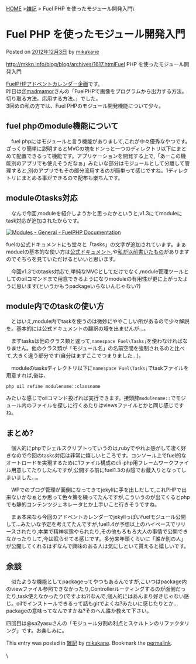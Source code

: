 [HOME](http://mkkn.info/blog) \>[雑記](http://mkkn.info/blog/blog/archives/category/others "View all posts in 雑記") \> Fuel PHP を使ったモジュール開発入門\

Fuel PHP を使ったモジュール開発入門
===================================

Posted on [2012年12月3日](http://mkkn.info/blog/blog/archives/1617.html "12:00 AM") by [mikakane](http://mkkn.info/blog/blog/archives/author/admin "View all posts by mikakane")

http://mkkn.info/blog/blog/archives/1617.htmlFuel PHP を使ったモジュール開発入門

[FuelPHPアドベントカレンダー企画](http://atnd.org/events/33753)です。\
 昨日は[＠madmamor](http://madroom-project.blogspot.jp/2012/12/fac20121202.html)さんの「FuelPHPで画像をプログラムから出力する方法。切り取る方法。応用する方法。」でした。\
 3回めの私の方では、Fuel PHPのモジュール開発機能について少々。

fuel phpのmodule機能について
----------------------------

　fuel phpにはモジュールと言う機能がありまして,これが中々優秀なやつです。ざっくり簡単に説明するとMVCの塊をドンっと一つのディレクトリ以下にまとめて配置できるって機能です。アプリケーションを開発する上で,「あーこの機能別のアプリでも使えそうだなぁ」みたいな部分はモジュールとして分離して管理すると,別のアプリでもその部分流用するのが簡単って感じですね。1ディレクトリにまとめる事ができるので配布も楽ちんです。

moduleのtasks対応
-----------------

　なんで今回,moduleを紹介しようかと思ったかというと,v1.3にてmoduleにtask対応が追加されたからです。

[![](http://mkkn.info/blog/wp-content/uploads/2012/12/Modules-General-FuelPHP-Documentation-300x158.png "Modules - General - FuelPHP Documentation")](http://mkkn.info/blog/wp-content/uploads/2012/12/Modules-General-FuelPHP-Documentation.png)

fuelの公式ドキュメントにも堂々と「tasks」の文字が追加されています。まぁmoduelの基本的な使い方は[公式ドキュメント](http://fuelphp.com/docs/general/modules.html),や[私が以前書いたもの](http://mkkn.info/blog/blog/archives/1451.html)がありますのでそちらを見ていただけるといいと思います。

　今回v1.3でのtasks対応で,単純なMVCとしてだけでなく,module管理ツールとしてのoilコマンドまで用意できるようになりmoduleの有用性が更に上がったように思います(というかもうpackageいらないんじゃない?)

module内でのtaskの使い方
------------------------

　とはいえ,module内でtaskを使うのは微妙にややこしい所があるので少々解説を。基本的には公式ドキュメントの翻訳の域を出ませんが…。

　まずtasksは他のクラス類と違って,`namespace Fuel\Tasks;`を使わなければなりません。他のクラス類が「モジュール名」の名前空間を強制されるのと比べて,大きく違う部分です(自分はまずここでつまりました…)。

　moduleのtasksディレクトリ以下に`namespace Fuel\Tasks;`でtaskファイルを用意すれば,後は、

    php oil refine modulename::classname

みたいな感じでoilコマンド投げれば実行できます。接頭辞`modulename::`でモジュール内のファイルを探しに行くあたりはviewsファイルとかと同じ感じですね。

まとめ?
-------

　個人的にphpでシェルスクリプトっていうのは,rubyでやれよ感がして凄く好きなので今回のtasks対応は非常に嬉しいところです。コンソール上でfuel的なオートロードを実現するために1ファイル構成のcli-php用フレームワークファイル用意してたりしたんですが,公開する前にfuel1.3のお陰でお蔵入りとなってしまいました…。

　WPでのブログ管理が面倒になってきてjekyllに手を出しだして,これPHPで出来ないかなぁとか思って色々策を練ってたんですが,こういうのが出てくるとphpでも静的コンテンツジェネレータとか上手いこと行きそうですね。

　まぁ本来なら今回のアドベントカレンダーでjekyllっぽいfuelモジュール公開して…みたいな予定を考えてたんですが,fuel1.4が予想以上のハイペースでリリースされたり,本業で精神状態やられたり,その他もろもろ大人の事情で公開できなかったりして,今は眠らせてる感じです。多分来年頭くらいに「誰か別の人」が公開してくれるはずなんで興味のある人は気にしといて貰えると嬉しいです。

余談
----

　似たような機能としてpackageってやつもあるんですが,こいつはpackage内のviewファイル参照できなかったり,Controllerルーティングするのが面倒だったり,task使えなかったり(ですよね?)なんで,個人的にはあんまり好きじゃない感じ。oilでインストールできるって話もgitでよくね?みたいに感じたりとか…packageの意味ってなんですかね?そのへん誰か教えて下さい。

四回目は@sa2yasuさんの「モジュール分割の利点とスケルトンのリファクタリング」です。お楽しみに。

This entry was posted in [雑記](http://mkkn.info/blog/blog/archives/category/others "View all posts in 雑記") by [mikakane](http://mkkn.info/blog/blog/archives/author/admin). Bookmark the [permalink](http://mkkn.info/blog/blog/archives/1617.html "Permalink to Fuel PHP を使ったモジュール開発入門").\
 \
 \

